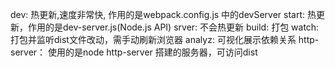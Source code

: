 dev: 热更新,速度非常快, 作用的是webpack.config.js 中的devServer
start: 热更新，作用的是dev-server.js(Node.js API)
srver: 不会热更新
build: 打包
watch: 打包并监听dist文件改动，需手动刷新浏览器
analyz: 可视化展示依赖关系
http-server： 使用的是node http-server 搭建的服务器，可访问dist